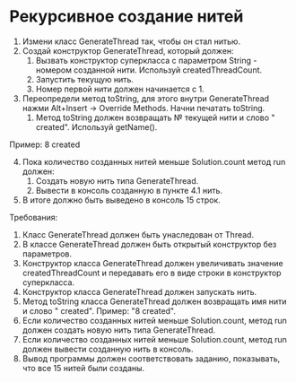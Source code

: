 # Рекурсивное создание нитей
1. Измени класс GenerateThread так, чтобы он стал нитью.
2. Создай конструктор GenerateThread, который должен:
    1. Вызвать конструктор суперкласса с параметром String - номером созданной нити. Используй createdThreadCount.
    2. Запустить текущую нить.
    3. Номер первой нити должен начинается с 1.
3. Переопредели метод toString, для этого внутри GenerateThread нажми Alt+Insert -> Override Methods. Начни печатать toString.
    1. Метод toString должен возвращать № текущей нити и слово " created". Используй getName().

Пример:
8 created

4. Пока количество созданных нитей меньше Solution.count метод run должен:
    1. Создать новую нить типа GenerateThread.
    2. Вывести в консоль созданную в пункте 4.1 нить.
5. В итоге должно быть выведено в консоль 15 строк.

Требования:
1. Класс GenerateThread должен быть унаследован от Thread.
2. В классе GenerateThread должен быть открытый конструктор без параметров.
3. Конструктор класса GenerateThread должен увеличивать значение createdThreadCount и передавать его в виде строки в конструктор суперкласса.
4. Конструктор класса GenerateThread должен запускать нить.
5. Метод toString класса GenerateThread должен возвращать имя нити и слово " created". Пример: "8 created".
6. Если количество созданных нитей меньше Solution.count, метод run должен создать новую нить типа GenerateThread.
7. Если количество созданных нитей меньше Solution.count, метод run должен вывести созданную нить в консоль.
8. Вывод программы должен соответствовать заданию, показывать, что все 15 нитей были созданы.